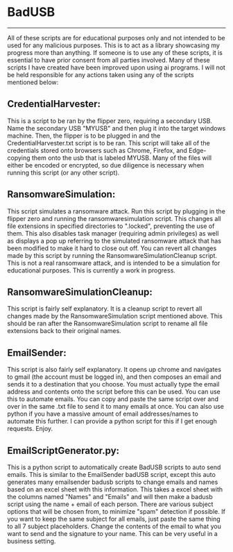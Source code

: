 # BadUSB
--------------------
All of these scripts are for educational purposes only and not intended to be used for any malicious purposes. This is to act as a library showcasing my progress more than anything. If someone is to use any of these scripts, it is essential to have prior consent from all parties involved. Many of these scripts I have created have been improved upon using ai programs. I will not be held responsible for any actions taken using any of the scripts mentioned below:

## CredentialHarvester:
This is a script to be ran by the flipper zero, requiring a secondary USB. Name the secondary USB "MYUSB" and then plug it into the target windows machine. Then, the flipper is to be plugged in and the CredentialHarvester.txt script is to be ran. This script will take all of the credentials stored onto browsers such as Chrome, Firefox, and Edge- copying them onto the usb that is labeled MYUSB. Many of the files will either be encoded or encrypted, so due diligence is necessary when running this script (or any other script).

## RansomwareSimulation:
This script simulates a ransomware attack. Run this script by plugging in the flipper zero and running the ransomwaresimulation script. This changes all file extensions in specified directories to ".locked", preventing the use of them. This also disables task manager (requiring admin privileges) as well as displays a pop up referring to the simulated ransomware attack that has been modified to make it hard to close out off. You can revert all changes made by this script by running the RansomwareSimulationCleanup script. This is not a real ransomware attack, and is intended to be a simulation for educational purposes. This is currently a work in progress.

## RansomwareSimulationCleanup:
This script is fairly self explanatory. It is a cleanup script to revert all changes made by the RansomwareSimulation script mentioned above. This should be ran after the RansomwareSimulation script to rename all file extensions back to their original names.

## EmailSender:
This script is also fairly self explanatory. It opens up chrome and navigates to gmail (the account must be logged in), and then composes an email and sends it to a destination that you choose. You must actually type the email address and contents onto the script before this can be used. You can use this to automate emails. You can copy and paste the same script over and over in the same .txt file to send it to many emails at once. You can also use python if you have a massive amount of email addresses/names to automate this further. I can provide a python script for this if I get enough requests. Enjoy.

## EmailScriptGenerator.py:     
This is a python script to automatically create BadUSB scripts to auto send emails. This is similar to the EmailSender badUSB script, except this auto generates many emailsender badusb scripts to change emails and names based on an excel sheet with this information. This takes a excel sheet with the columns named "Names" and "Emails" and will then make a badusb script using the name + email of each person. There are various subject options that will be chosen from, to minimize "spam" detection if possible. If you want to keep the same subject for all emails, just paste the same thing to all 7 subject placeholders. Change the contents of the email to what you want to send and the signature to your name. This can be very useful in a business setting.
